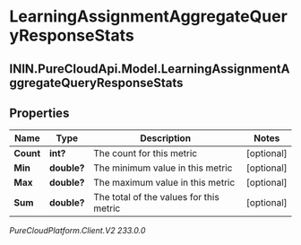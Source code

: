 # LearningAssignmentAggregateQueryResponseStats

## ININ.PureCloudApi.Model.LearningAssignmentAggregateQueryResponseStats

## Properties

|Name | Type | Description | Notes|
|------------ | ------------- | ------------- | -------------|
| **Count** | **int?** | The count for this metric | [optional] |
| **Min** | **double?** | The minimum value in this metric | [optional] |
| **Max** | **double?** | The maximum value in this metric | [optional] |
| **Sum** | **double?** | The total of the values for this metric | [optional] |



_PureCloudPlatform.Client.V2 233.0.0_
